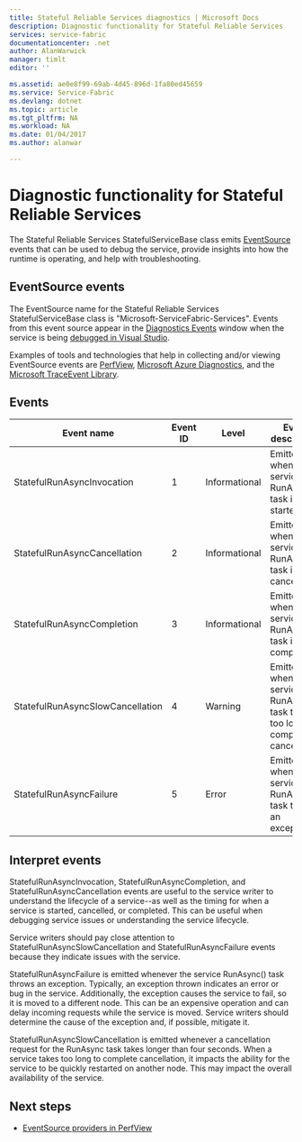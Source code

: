 ```yaml
---
title: Stateful Reliable Services diagnostics | Microsoft Docs
description: Diagnostic functionality for Stateful Reliable Services
services: service-fabric
documentationcenter: .net
author: AlanWarwick
manager: timlt
editor: ''

ms.assetid: ae0e8f99-69ab-4d45-896d-1fa80ed45659
ms.service: Service-Fabric
ms.devlang: dotnet
ms.topic: article
ms.tgt_pltfrm: NA
ms.workload: NA
ms.date: 01/04/2017
ms.author: alanwar

---
```

# Diagnostic functionality for Stateful Reliable Services
The Stateful Reliable Services StatefulServiceBase class emits [EventSource](https://msdn.microsoft.com/library/system.diagnostics.tracing.eventsource.aspx) events that can be used to debug the service, provide insights into how the runtime is operating, and help with troubleshooting.

## EventSource events
The EventSource name for the Stateful Reliable Services StatefulServiceBase class is "Microsoft-ServiceFabric-Services". Events from this event source appear in the
[Diagnostics Events](service-fabric-diagnostics-how-to-monitor-and-diagnose-services-locally.md#view-service-fabric-system-events-in-visual-studio) window when the service is being [debugged in Visual Studio](service-fabric-debugging-your-application.md).

Examples of tools and technologies that help in collecting and/or viewing EventSource events are [PerfView](http://www.microsoft.com/download/details.aspx?id=28567),
[Microsoft Azure Diagnostics](../cloud-services/cloud-services-dotnet-diagnostics.md), and the
[Microsoft TraceEvent Library](http://www.nuget.org/packages/Microsoft.Diagnostics.Tracing.TraceEvent).

## Events
| Event name | Event ID | Level | Event description |
| --- | --- | --- | --- |
| StatefulRunAsyncInvocation |1 |Informational |Emitted when service RunAsync task is started |
| StatefulRunAsyncCancellation |2 |Informational |Emitted when service RunAsync task is cancelled |
| StatefulRunAsyncCompletion |3 |Informational |Emitted when service RunAsync task is completed |
| StatefulRunAsyncSlowCancellation |4 |Warning |Emitted when service RunAsync task takes too long to complete cancellation |
| StatefulRunAsyncFailure |5 |Error |Emitted when service RunAsync task throws an exception |

## Interpret events
StatefulRunAsyncInvocation, StatefulRunAsyncCompletion, and StatefulRunAsyncCancellation events are useful to the service writer to understand the lifecycle of a service--as well as the timing for when a service is started, cancelled, or completed. This can be useful when debugging service issues or understanding the service lifecycle.

Service writers should pay close attention
to StatefulRunAsyncSlowCancellation and StatefulRunAsyncFailure events because they indicate issues with the service.

StatefulRunAsyncFailure is emitted whenever
the service RunAsync() task throws an exception. Typically, an exception thrown indicates an error or bug in the service. Additionally, the exception causes the service to fail, so it is moved to a different node. This can be an expensive operation and can delay incoming requests while the service is moved. Service writers should determine the cause of the exception and, if possible, mitigate it.

StatefulRunAsyncSlowCancellation is emitted whenever a cancellation request for the RunAsync task takes longer than four seconds. When a service takes too long to complete cancellation, it impacts
the ability for the service to be quickly restarted on another node. This may impact the overall availability of the service.

## Next steps
* [EventSource providers in PerfView](https://blogs.msdn.microsoft.com/vancem/2012/07/09/introduction-tutorial-logging-etw-events-in-c-system-diagnostics-tracing-eventsource/)
